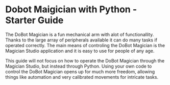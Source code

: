 # Dobot Maigician with Python - Starter Guide

The DoBot Magician is a fun mechanical arm with alot of functionallity. Thanks to the large array of peripherals available it can do many tasks if operated correctly. The main means of controling the DoBot Magician is the Magician Studio application and it is easy to use for people of any age. 

This guide will not focus on how to operate the DoBot Magician through the Magician Studio, but instead through Python. Using your own code to control the DoBot Magician opens up for much more freedom, allowing things like automation and very calibrated movements for intricate tasks.
